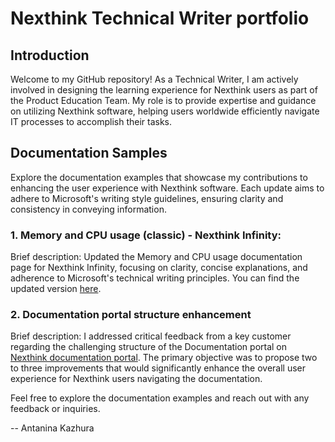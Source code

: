 # Nexthink Technical Writer portfolio
<h2>Introduction</h2>
<p>Welcome to my GitHub repository! As a Technical Writer, I am actively involved in designing the learning experience for Nexthink users as part of the Product Education Team. My role is to provide expertise and guidance on utilizing Nexthink software, helping users worldwide efficiently navigate IT processes to accomplish their tasks.</p>

<h2>Documentation Samples</h2>
<p>Explore the documentation examples that showcase my contributions to enhancing the user experience with Nexthink software. Each update aims to adhere to Microsoft's writing style guidelines, ensuring clarity and consistency in conveying information.</p>

<h3>1. Memory and CPU usage (classic) - Nexthink Infinity:</h3>
<p>Brief description: Updated the Memory and CPU usage documentation page for Nexthink Infinity, focusing on clarity, concise explanations, and adherence to Microsoft's technical writing principles. You can find the updated version <a href="https://github.com/kzhrro/nexthink/blob/main/docs/memory_and_CPUusage_NexthinkInfinity.md" target="_blank">here</a>.</p>

<h3>2. Documentation portal structure enhancement</h3>
<p>Brief description: I addressed critical feedback from a key customer regarding the challenging structure of the Documentation portal on <a href="https://docs.nexthink.com/platform/latest/overview" target="_blank">Nexthink documentation portal</a>. The primary objective was to propose two to three improvements that would significantly enhance the overall user experience for Nexthink users navigating the documentation.</p>


<p>Feel free to explore the documentation examples and reach out with any feedback or inquiries.</p>
<p>-- Antanina Kazhura</p>
